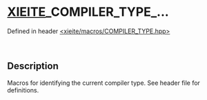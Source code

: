 # [XIEITE](../macros.md)\_COMPILER\_TYPE\_...
Defined in header [<xieite/macros/COMPILER_TYPE.hpp>](../../include/xieite/macros/COMPILER_TYPE.hpp)

&nbsp;

## Description
Macros for identifying the current compiler type. See header file for definitions.
